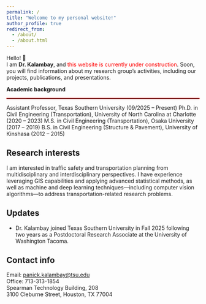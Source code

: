 ```yaml
---
permalink: /
title: "Welcome to my personal website!"
author_profile: true
redirect_from: 
  - /about/
  - /about.html
---
```

Hello! 👋  
I am **Dr. Kalambay**, and <span style="color:red;">this website is currently under construction</span>. Soon, you will find information about my research group’s activities, including our projects, publications, and presentations.

**Academic background**
<hr style="border: 1px solid rgba(255,0,0,0.8);">
Assistant Professor, Texas Southern University (09/2025 – Present)  
Ph.D. in Civil Engineering (Transportation), University of North Carolina at Charlotte (2020 – 2023)  
M.S. in Civil Engineering (Transportation), Osaka University (2017 – 2019)  
B.S. in Civil Engineering (Structure & Pavement), University of Kinshasa (2012 – 2015)

Research interests
------
I am interested in traffic safety and transportation planning from multidisciplinary and interdisciplinary perspectives. I have experience leveraging GIS capabilities and applying advanced statistical methods, as well as machine and deep learning techniques—including computer vision algorithms—to address transportation-related research problems.

Updates
------
- Dr. Kalambay joined Texas Southern University in Fall 2025 following two years as a Postdoctoral Research Associate at the University of Washington Tacoma.

Contact info
------
Email: panick.kalambay@tsu.edu<br>
Office: 713-313-1854<br>
Spearman Technology Building, 208<br>
3100 Cleburne Street, Houston, TX 77004
